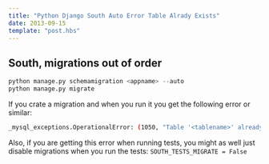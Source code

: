 ```yaml
---
title: "Python Django South Auto Error Table Alrady Exists"
date: 2013-09-15
template: "post.hbs"
---
```


## South, migrations out of order

```python
python manage.py schemamigration <appname> --auto
python manage.py migrate
```

If you crate a migration and when you run it you get the following error or similar:

```bash
_mysql_exceptions.OperationalError: (1050, "Table '<tablename>' already exists")
```


Also, if you are getting this error when running tests, you might as well just disable migrations when you run the tests:
`SOUTH_TESTS_MIGRATE = False`